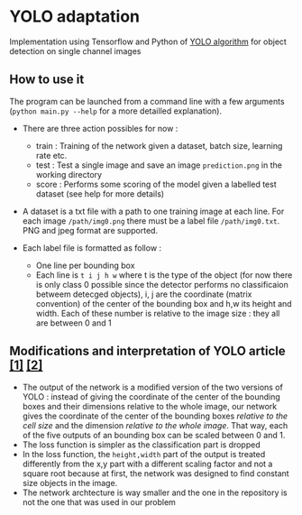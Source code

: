 # YOLO adaptation
Implementation using Tensorflow and Python of [YOLO algorithm](https://pjreddie.com/darknet/yolo/) for object detection on single channel images

## How to use it
The program can be launched from a command line with a few arguments (`python main.py --help` for a more detailled explanation).
- There are three action possibles for now : 
  - train : Training of the network given a dataset, batch size, learning rate etc. 
  - test : Test a single image and save an image `prediction.png` in the working directory
  - score : Performs some scoring of the model given a labelled test dataset (see help for more details)

- A dataset is a txt file with a path to one training image at each line. For each image `/path/img0.png` there must be a label file `/path/img0.txt`. PNG and jpeg format are supported.

- Each label file is formatted as follow :
  - One line per bounding box
  - Each line is  `t i j h w` where t is the type of the object (for now there is only class 0 possible since the detector performs no classificaion betweem detecged objects), i, j are the coordinate (matrix convention) of the center of the bounding box and h,w its height and width. Each of these number is relative to the image size : they all are between 0 and 1  


## Modifications and interpretation of YOLO article [[1]](https://arxiv.org/abs/1506.02640) [[2]](https://arxiv.org/abs/1612.08242)

- The output of the network is a modified version of the two versions of YOLO : instead of giving the coordinate of the center of the bounding boxes and their dimensions relative to the whole image, our network gives the coordinate of the center of the bounding boxes *relative to the cell size* and the dimension *relative to the whole image*. That way, each of the five outputs of an bounding box can be scaled between 0 and 1.
- The loss function is simpler as the classification part is dropped
- In the loss function, the `height,width` part of the output is treated differently from the x,y part with a different scaling factor and not a square root because at first, the network was designed to find constant size objects in the image. 
- The network archtecture is way smaller and the one in the repository is not the one that was used in our problem
